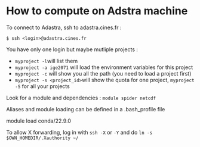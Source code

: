 # How to compute on Adstra machine

To connect to Adastra, ssh to adastra.cines.fr :

```$ ssh <login>@adastra.cines.fr```

You have only one login but maybe mutliple projects :

 - ```myproject -l```will list them
 - ```myproject -a ige2071``` will load the environment variables for this project
 - ```myproject -c``` will show you all the path (you need to load a project first)
 - ```myproject -s <project_id>```will show the quota for one project, ```myproject -S``` for all your projects

Look for a module and dependencies : ```module spider netcdf```

Aliases and module loading can be defined in a .bash_profile file


module load conda/22.9.0

To allow X forwarding, log in with ```ssh -X``` or ```-Y``` and do ```ln -s $OWN_HOMEDIR/.Xauthority ~/```


